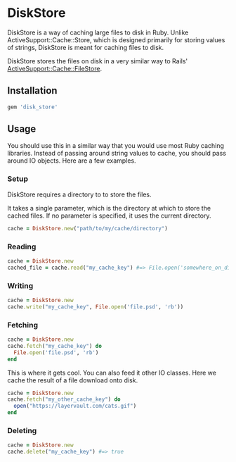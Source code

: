 # DiskStore

DiskStore is a way of caching large files to disk in Ruby. Unlike ActiveSupport::Cache::Store,
which is designed primarily for storing values of strings, DiskStore is meant for
caching files to disk.

DiskStore stores the files on disk in a very similar way to Rails' [ActiveSupport::Cache::FileStore](http://api.rubyonrails.org/classes/ActiveSupport/Cache/FileStore.html).

## Installation

```ruby
gem 'disk_store'
```

## Usage

You should use this in a similar way that you would use most Ruby caching libraries. Instead
of passing around string values to cache, you should pass around IO objects. Here are a few
examples.

### Setup

DiskStore requires a directory to to store the files.

It takes a single parameter, which is the directory at which to store the cached files.
If no parameter is specified, it uses the current directory.

```ruby
cache = DiskStore.new("path/to/my/cache/directory")
```

### Reading

```ruby
cache = DiskStore.new
cached_file = cache.read("my_cache_key") #=> File.open('somewhere_on_disk')
```

### Writing

```ruby
cache = DiskStore.new
cache.write("my_cache_key", File.open('file.psd', 'rb'))
```

### Fetching

```ruby
cache = DiskStore.new
cache.fetch("my_cache_key") do
  File.open('file.psd', 'rb')
end
```

This is where it gets cool. You can also feed it other IO classes.
Here we cache the result of a file download onto disk.

```ruby
cache = DiskStore.new
cache.fetch("my_other_cache_key") do
  open("https://layervault.com/cats.gif")
end
```

### Deleting

```ruby
cache = DiskStore.new
cache.delete("my_cache_key") #=> true
```
